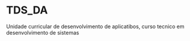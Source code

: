 # TDS_DA
Unidade curricular de desenvolvimento de aplicatibos, curso tecnico em desenvolvimento de sistemas
